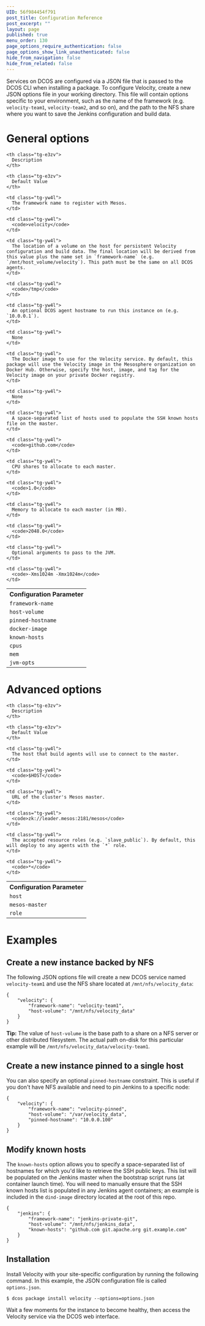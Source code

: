 ```yaml
---
UID: 56f984454f791
post_title: Configuration Reference
post_excerpt: ""
layout: page
published: true
menu_order: 130
page_options_require_authentication: false
page_options_show_link_unauthenticated: false
hide_from_navigation: false
hide_from_related: false
---
```

Services on DCOS are configured via a JSON file that is passed to the DCOS CLI when installing a package. To configure Velocity, create a new JSON options file in your working directory. This file will contain options specific to your environment, such as the name of the framework (e.g. `velocity-team1`, `velocity-team2`, and so on), and the path to the NFS share where you want to save the Jenkins configuration and build data.

# General options

<table class="table">
  <tr>
    <th class="tg-e3zv">
      Configuration Parameter
    </th>
    
    <th class="tg-e3zv">
      Description
    </th>
    
    <th class="tg-e3zv">
      Default Value
    </th>
  </tr>
  
  <tr>
    <td class="tg-yw4l">
      <code>framework-name</code>
    </td>
    
    <td class="tg-yw4l">
      The framework name to register with Mesos.
    </td>
    
    <td class="tg-yw4l">
      <code>velocity</code>
    </td>
  </tr>
  
  <tr>
    <td class="tg-yw4l">
      <code>host-volume</code>
    </td>
    
    <td class="tg-yw4l">
      The location of a volume on the host for persistent Velocity configuration and build data. The final location will be derived from this value plus the name set in `framework-name` (e.g. `/mnt/host_volume/velocity`). This path must be the same on all DCOS agents.
    </td>
    
    <td class="tg-yw4l">
      <code>/tmp</code>
    </td>
  </tr>
  
  <tr>
    <td class="tg-yw4l">
      <code>pinned-hostname</code>
    </td>
    
    <td class="tg-yw4l">
      An optional DCOS agent hostname to run this instance on (e.g. `10.0.0.1`).
    </td>
    
    <td class="tg-yw4l">
      None
    </td>
  </tr>
  
  <tr>
    <td class="tg-yw4l">
      <code>docker-image</code>
    </td>
    
    <td class="tg-yw4l">
      The Docker image to use for the Velocity service. By default, this package will use the Velocity image in the Mesosphere organization on Docker Hub. Otherwise, specify the host, image, and tag for the Velocity image on your private Docker registry.
    </td>
    
    <td class="tg-yw4l">
      None
    </td>
  </tr>
  
  <tr>
    <td class="tg-yw4l">
      <code>known-hosts</code>
    </td>
    
    <td class="tg-yw4l">
      A space-separated list of hosts used to populate the SSH known hosts file on the master.
    </td>
    
    <td class="tg-yw4l">
      <code>github.com</code>
    </td>
  </tr>
  
  <tr>
    <td class="tg-yw4l">
      <code>cpus</code>
    </td>
    
    <td class="tg-yw4l">
      CPU shares to allocate to each master.
    </td>
    
    <td class="tg-yw4l">
      <code>1.0</code>
    </td>
  </tr>
  
  <tr>
    <td class="tg-yw4l">
      <code>mem</code>
    </td>
    
    <td class="tg-yw4l">
      Memory to allocate to each master (in MB).
    </td>
    
    <td class="tg-yw4l">
      <code>2048.0</code>
    </td>
  </tr>
  
  <tr>
    <td class="tg-yw4l">
      <code>jvm-opts</code>
    </td>
    
    <td class="tg-yw4l">
      Optional arguments to pass to the JVM.
    </td>
    
    <td class="tg-yw4l">
      <code>-Xms1024m -Xmx1024m</code>
    </td>
  </tr>
</table>

# Advanced options

<table class="table">
  <tr>
    <th class="tg-e3zv">
      Configuration Parameter
    </th>
    
    <th class="tg-e3zv">
      Description
    </th>
    
    <th class="tg-e3zv">
      Default Value
    </th>
  </tr>
  
  <tr>
    <td class="tg-yw4l">
      <code>host</code>
    </td>
    
    <td class="tg-yw4l">
      The host that build agents will use to connect to the master.
    </td>
    
    <td class="tg-yw4l">
      <code>$HOST</code>
    </td>
  </tr>
  
  <tr>
    <td class="tg-yw4l">
      <code>mesos-master</code>
    </td>
    
    <td class="tg-yw4l">
      URL of the cluster's Mesos master.
    </td>
    
    <td class="tg-yw4l">
      <code>zk://leader.mesos:2181/mesos</code>
    </td>
  </tr>
  
  <tr>
    <td class="tg-yw4l">
      <code>role</code>
    </td>
    
    <td class="tg-yw4l">
      The accepted resource roles (e.g. `slave_public`). By default, this will deploy to any agents with the `*` role.
    </td>
    
    <td class="tg-yw4l">
      <code>*</code>
    </td>
  </tr>
</table>

# Examples

## Create a new instance backed by NFS

The following JSON options file will create a new DCOS service named `velocity-team1` and use the NFS share located at `/mnt/nfs/velocity_data`:

    {
        "velocity": {
            "framework-name": "velocity-team1",
            "host-volume": "/mnt/nfs/velocity_data"
        }
    }
    

**Tip:** The value of `host-volume` is the base path to a share on a NFS server or other distributed filesystem. The actual path on-disk for this particular example will be `/mnt/nfs/velocity_data/velocity-team1`.

## Create a new instance pinned to a single host

You can also specify an optional `pinned-hostname` constraint. This is useful if you don't have NFS available and need to pin Jenkins to a specific node:

    {
        "velocity": {
            "framework-name": "velocity-pinned",
            "host-volume": "/var/velocity_data",
            "pinned-hostname": "10.0.0.100"
        }
    }
    

## Modify known hosts

The `known-hosts` option allows you to specify a space-separated list of hostnames for which you'd like to retrieve the SSH public keys. This list will be populated on the Jenkins master when the bootstrap script runs (at container launch time). You will need to manually ensure that the SSH known hosts list is populated in any Jenkins agent containers; an example is included in the `dind-image` directory located at the root of this repo.

    {
        "jenkins": {
            "framework-name": "jenkins-private-git",
            "host-volume": "/mnt/nfs/jenkins_data",
            "known-hosts": "github.com git.apache.org git.example.com"
        }
    }
    

## Installation

Install Velocity with your site-specific configuration by running the following command. In this example, the JSON configuration file is called `options.json`.

    $ dcos package install velocity --options=options.json
    

Wait a few moments for the instance to become healthy, then access the Velocity service via the DCOS web interface.